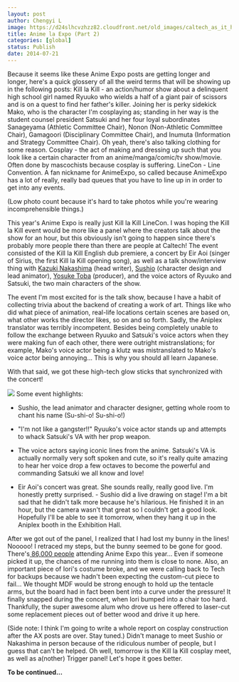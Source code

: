 ```yaml
---
layout: post
author: Chengyi L
image: https://d24slhcvzhzz82.cloudfront.net/old_images/caltech_as_it_happens/6a0105349b8251970b01a3fd345c1c970b.png
title: Anime la Expo (Part 2) 
categories: [global]
status: Publish
date: 2014-07-21
---
```



Because it seems like these Anime Expo posts are getting longer and longer, here's a quick glossery of all the weird terms that will be showing up in the following posts: 
Kill la Kill - an action/humor show about a delinquent high school girl named Ryuuko who wields a half of a giant pair of scissors and is on a quest to find her father's killer. Joining her is perky sidekick Mako, who is the character I'm cosplaying as; standing in her way is the student counsel president Satsuki and her four loyal subordinates Sanageyama (Athletic Committee Chair), Nonon (Non-Athletic Committee Chair), Gamagoori (Disciplinary Committee Chair), and Inumuta (Information and Strategy Committee Chair). Oh yeah, there's also talking clothing for some reason. 
Cosplay - the act of making and dressing up such that you look like a certain character from an anime/manga/comic/tv show/movie. Often done by mascochists because cosplay is suffering. 
LineCon - Line Convention. A fan nickname for AnimeExpo, so called because AnimeExpo has a lot of really, really bad queues that you have to line up in in order to get into any events.

(Low photo count because it's hard to take photos while you're wearing incomprehensible things.)

This year's Anime Expo is really just Kill la Kill LineCon. 
I was hoping the Kill la Kill event would be more like a panel where the creators talk about the show for an hour, but this obviously isn't going to happen since there's probably more people there than there are people at Caltech! The event consisted of the Kill la Kill English dub premiere, a concert by Eir Aoi (singer of Sirius, the first Kill la Kill opening song), as well as a talk show/interview thing with [Kazuki Nakashima](https://en.wikipedia.org/wiki/Kazuki_Nakashima) (head writer), [Sushio](https://www.animenewsnetwork.com/encyclopedia/people.php?id=31564) (character design and lead animator), [Yosuke Toba](https://www.animenewsnetwork.com/encyclopedia/people.php?id=40459) (producer), and the voice actors of Ryuuko and Satsuki, the two main characters of the show.

The event I'm most excited for is the talk show, because I have a habit of collecting trivia about the backend of creating a work of art. Things like who did what piece of animation, real-life locations certain scenes are based on, what other works the director likes, so on and so forth. Sadly, the Aniplex translator was terribly incompetent. Besides being completely unable to follow the exchange between Ryuuko and Satsuki's voice actors when they were making fun of each other, there were outright mistranslations; for example, Mako's voice actor being a klutz was mistranslated to Mako's voice actor being annoying... This is why you should all learn Japanese.

With that said, we got these high-tech glow sticks that synchronized with the concert!


![](https://d24slhcvzhzz82.cloudfront.net/old_images/caltech_as_it_happens/6a0105349b8251970b01a511e40f90970c.png)
Some event highlights:
- Sushio, the lead animator and character designer, getting whole room to chant his name (Su-shi-o! Su-shi-o!)
- "I'm not like a gangster!!" Ryuuko's voice actor stands up and attempts to whack Satsuki's VA with her prop weapon.

- The voice actors saying iconic lines from the anime. Satsuki's VA is actually normally very soft spoken and cute, so it's really quite amazing to hear her voice drop a few octaves to become the powerful and commanding Satsuki we all know and love!
- Eir Aoi's concert was great. She sounds really, really good live. I'm honestly pretty surprised. - Sushio did a live drawing on stage! I'm a bit sad that he didn't talk more because he's hilarious. He finished it in an hour, but the camera wasn't that great so I couldn't get a good look. Hopefully I'll be able to see it tomorrow, when they hang it up in the Aniplex booth in the Exhibition Hall.

After we got out of the panel, I realized that I had lost my bunny in the lines! Nooooo! I retraced my steps, but the bunny seemed to be gone for good. There's[ 86,000 people](https://en.wikipedia.org/wiki/Anime_Expo) attending Anime Expo this year... Even if someone picked it up, the chances of me running into them is close to none. Also, an important piece of Iori's costume broke, and we were calling back to Tech for backups because we hadn't been expecting the custom-cut piece to fail... We thought MDF would be strong enough to hold up the tentacle arms, but the board had in fact been bent into a curve under the pressure! It finally snapped during the concert, when Iori bumped into a chair too hard. Thankfully, the super awesome alum who drove us here offered to laser-cut some replacement pieces out of better wood and drive it up here.

(Side note: I think I'm going to write a whole report on cosplay construction after the AX posts are over. Stay tuned.)  Didn't manage to meet Sushio or Nakashima in person because of the ridiculous number of people, but I guess that can't be helped. Oh well, tomorrow is the Kill la Kill cosplay meet, as well as a(nother) Trigger panel! Let's hope it goes better.

**To be continued...**
